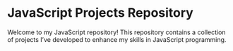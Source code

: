 # JavaScript Projects Repository

Welcome to my JavaScript repository! This repository contains a collection of projects I’ve developed to enhance my skills in JavaScript programming.
